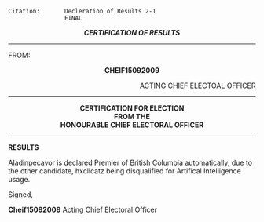 	Citation:       Decleration of Results 2-1
                	FINAL

<p align="center"><b><i>
				CERTIFICATION OF RESULTS
</b></i>

---

FROM:
<p align="center"><b>		CHEIF15092009			</b>
<p align="right">		ACTING CHIEF ELECTOAL OFFICER

---
	
<p align="center"><b>		
				CERTIFICATION FOR ELECTION
<br>				FROM THE
<br>				HONOURABLE CHIEF ELECTORAL OFFICER
</b>

----

**RESULTS**


Aladinpecavor is declared Premier of British Columbia automatically, due to the other candidate, hxcllcatz being disqualified for Artifical Intelligence usage.

Signed,

**Cheif15092009**
Acting Chief Electoral Officer
